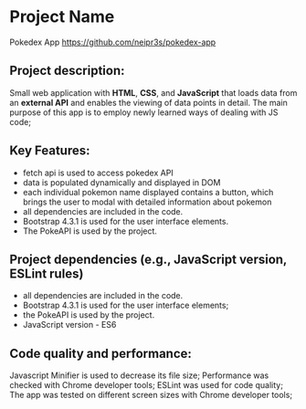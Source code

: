 # Project Name
Pokedex App
https://github.com/neipr3s/pokedex-app

## Project description:
Small web application with **HTML**, **CSS**, and **JavaScript** that loads data from an **external API** and enables the viewing of data points in detail.
The main purpose of this app is to employ newly learned ways of dealing with JS code;

## Key Features:
- fetch api is used to access pokedex API
- data is populated dynamically and displayed in DOM 
- each individual pokemon name displayed contains a button, which brings the user to modal with detailed information about pokemon
- all dependencies are included in the code.
- Bootstrap 4.3.1 is used for the user interface elements.
- The PokeAPI is used by the project.

## Project dependencies (e.g., JavaScript version, ESLint rules)
- all dependencies are included in the code.
- Bootstrap 4.3.1 is used for the user interface elements;
- the PokeAPI is used by the project.
- JavaScript version - ES6

## Code quality and performance:
Javascript Minifier is used to decrease its file size;
Performance was checked with Chrome developer tools;
ESLint was used for code quality;
The app was tested on different screen sizes with Chrome developer tools;